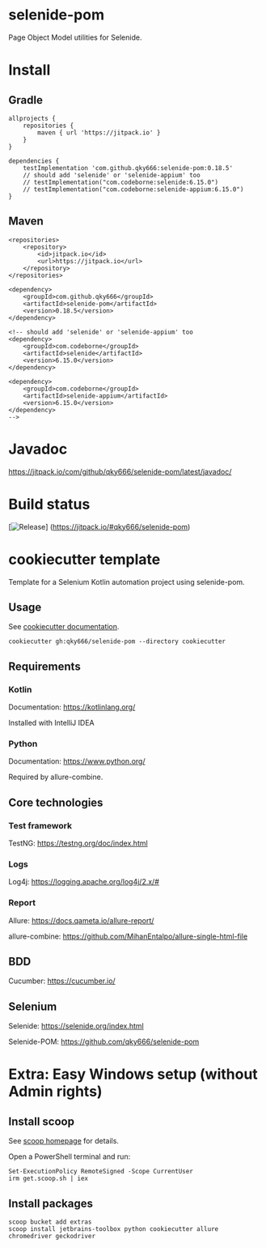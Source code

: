 # selenide-pom
Page Object Model utilities for Selenide.

# Install

## Gradle
```
allprojects {
    repositories {
        maven { url 'https://jitpack.io' }
    }
}

dependencies {
    testImplementation 'com.github.qky666:selenide-pom:0.18.5'
    // should add 'selenide' or 'selenide-appium' too
    // testImplementation("com.codeborne:selenide:6.15.0")
    // testImplementation("com.codeborne:selenide-appium:6.15.0")
}
```

## Maven
```
<repositories>
    <repository>
        <id>jitpack.io</id>
        <url>https://jitpack.io</url>
    </repository>
</repositories>

<dependency>
    <groupId>com.github.qky666</groupId>
    <artifactId>selenide-pom</artifactId>
    <version>0.18.5</version>
</dependency>

<!-- should add 'selenide' or 'selenide-appium' too
<dependency>
    <groupId>com.codeborne</groupId>
    <artifactId>selenide</artifactId>
    <version>6.15.0</version>
</dependency>

<dependency>
    <groupId>com.codeborne</groupId>
    <artifactId>selenide-appium</artifactId>
    <version>6.15.0</version>
</dependency>
-->
```

# Javadoc
https://jitpack.io/com/github/qky666/selenide-pom/latest/javadoc/

# Build status
[![Release](https://jitpack.io/v/qky666/selenide-pom.svg)]
(https://jitpack.io/#qky666/selenide-pom)

# cookiecutter template
Template for a Selenium Kotlin automation project using selenide-pom.

## Usage

See [cookiecutter documentation](https://cookiecutter.readthedocs.io/en/stable/index.html).

    cookiecutter gh:qky666/selenide-pom --directory cookiecutter

## Requirements
### Kotlin
Documentation: https://kotlinlang.org/

Installed with IntelliJ IDEA

### Python
Documentation: https://www.python.org/

Required by allure-combine.

## Core technologies
### Test framework
TestNG: https://testng.org/doc/index.html

### Logs
Log4j: https://logging.apache.org/log4j/2.x/#

### Report
Allure: https://docs.qameta.io/allure-report/

allure-combine: https://github.com/MihanEntalpo/allure-single-html-file

## BDD
Cucumber: https://cucumber.io/

## Selenium
Selenide: https://selenide.org/index.html

Selenide-POM: https://github.com/qky666/selenide-pom

# Extra: Easy Windows setup (without Admin rights)
## Install scoop
See [scoop homepage](https://scoop.sh/) for details. 

Open a PowerShell terminal and run:

    Set-ExecutionPolicy RemoteSigned -Scope CurrentUser
    irm get.scoop.sh | iex

## Install packages

    scoop bucket add extras    
    scoop install jetbrains-toolbox python cookiecutter allure chromedriver geckodriver
